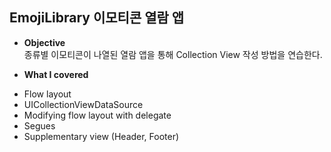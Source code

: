 ## EmojiLibrary 이모티콘 열람 앱

+ **Objective**<br>
종류별 이모티콘이 나열된 열람 앱을 통해 Collection View 작성 방법을 연습한다.

+ **What I covered**<br>
* Flow layout
* UICollectionViewDataSource
* Modifying flow layout with delegate
* Segues
* Supplementary view (Header, Footer)
